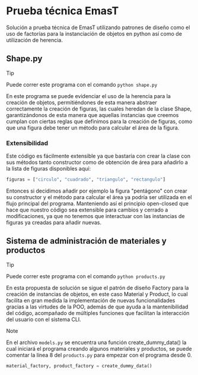 # Prueba técnica EmasT
Solución a prueba técnica de EmasT utilizando patrones de diseño como el uso de factorías para la instanciación de objetos en python así como de utilización de herencia.

## Shape.py
> [!TIP]
> Puede correr este programa con el comando `python shape.py`

En este programa se puede evidenciar el uso de la herencia para la creación de objetos, permitiéndones de esta manera abstraer correctamente la creación de figuras, las cuales heredan de la clase Shape, garantizándonos de esta manera que aquellas instancias que creemos cumplan con ciertas reglas que definimos para la creación de figuras, como que una figura debe tener un método para calcular el área de la figura.

### Extensibilidad
Este código es fácilmente extensible ya que bastaría con crear la clase con sus métodos tanto constructor como de obtención de área para añadirlo a la lista de figuras disponibles aquí:
```py
figuras = ["circulo", "cuadrado", "triangulo", "rectangulo"]
```
Entonces si decidimos añadir por ejemplo la figura "pentágono" con crear su constructor y el método para calcular el área ya podría ser utilizada en el flujo principal del programa.
Manteniendo así el principio open-closed que hace que nuestro código sea extensible para cambios y cerrado a modificaciones, ya que no tenemos que interactuar con las instancias de figuras ya creadas para añadir nuevas.

## Sistema de administración de materiales y productos
> [!TIP]
> Puede correr este programa con el comando `python products.py`

En esta propuesta de solución se sigue el patrón de diseño Factory para la creación de instancias de objetos, en este caso Material y Product, lo cual facilita en gran medida la implementación de nuevas funcionalidades gracias a las virtudes de la POO, además de que ayuda a la mantenibilidad del código, acompañado de múltiples funciones que facilitan la interacción del usuario con el sistema CLI.

> [!NOTE]
> En el archivo `models.py` se encuentra una función create_dummy_data() la cual iniciará el programa creando algunos materiales y productos, se puede comentar la línea 8 del `products.py` para empezar con el programa desde 0.
> ```py
> material_factory, product_factory = create_dummy_data()
> ```


